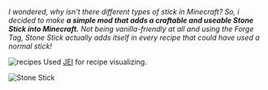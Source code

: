 _I wondered, why isn't there different types of stick in Minecraft? So, i decided to make **a simple mod that adds a craftable and useable Stone Stick into Minecraft.**_
_Not being vanilla-friendly at all and using the Forge Tag, Stone Stick actually adds itself in every recipe that could have used a normal stick!_

![recipes](https://cdn.discordapp.com/attachments/657560080023289887/938777306674135060/javaw_BSKeu3pP9I.gif "Stone Stick Recipes")
Used [JEI](https://www.curseforge.com/minecraft/mc-mods/jei) for recipe visualizing.

![Stone Stick](https://cdn.discordapp.com/attachments/657560080023289887/938526095735668736/stonestick.png "Stone Stick")

